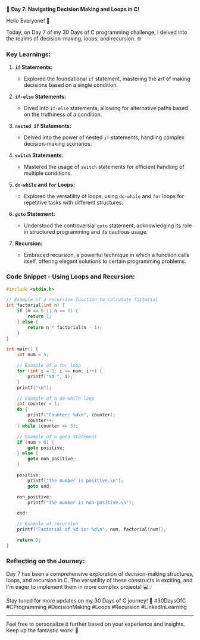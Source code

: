 🚀 **Day 7: Navigating Decision Making and Loops in C!**

Hello Everyone! 👋

Today, on Day 7 of my 30 Days of C programming challenge, I delved into the realms of decision-making, loops, and recursion. 🌐

### Key Learnings:

1. **`if` Statements:**
   - Explored the foundational `if` statement, mastering the art of making decisions based on a single condition.

2. **`if-else` Statements:**
   - Dived into `if-else` statements, allowing for alternative paths based on the truthiness of a condition.

3. **`nested if` Statements:**
   - Delved into the power of nested `if` statements, handling complex decision-making scenarios.

4. **`switch` Statements:**
   - Mastered the usage of `switch` statements for efficient handling of multiple conditions.

5. **`do-while` and `for` Loops:**
   - Explored the versatility of loops, using `do-while` and `for` loops for repetitive tasks with different structures.

6. **`goto` Statement:**
   - Understood the controversial `goto` statement, acknowledging its role in structured programming and its cautious usage.

7. **Recursion:**
   - Embraced recursion, a powerful technique in which a function calls itself, offering elegant solutions to certain programming problems.

### Code Snippet - Using Loops and Recursion:

```c
#include <stdio.h>

// Example of a recursive function to calculate factorial
int factorial(int n) {
    if (n == 0 || n == 1) {
        return 1;
    } else {
        return n * factorial(n - 1);
    }
}

int main() {
    int num = 5;

    // Example of a for loop
    for (int i = 1; i <= num; i++) {
        printf("%d ", i);
    }
    printf("\n");

    // Example of a do-while loop
    int counter = 1;
    do {
        printf("Counter: %d\n", counter);
        counter++;
    } while (counter <= 3);

    // Example of a goto statement
    if (num > 0) {
        goto positive;
    } else {
        goto non_positive;
    }

    positive:
        printf("The number is positive.\n");
        goto end;

    non_positive:
        printf("The number is non-positive.\n");

    end:

    // Example of recursion
    printf("Factorial of %d is: %d\n", num, factorial(num));

    return 0;
}
```

### Reflecting on the Journey:

Day 7 has been a comprehensive exploration of decision-making structures, loops, and recursion in C. The versatility of these constructs is exciting, and I'm eager to implement them in more complex projects! 💻💡

Stay tuned for more updates on my 30 Days of C journey! 🚀
#30DaysOfC #CProgramming #DecisionMaking #Loops #Recursion #LinkedInLearning

---

Feel free to personalize it further based on your experience and insights. Keep up the fantastic work! 🌟
